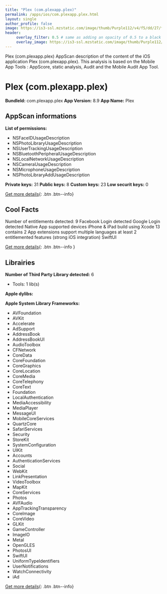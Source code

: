 ```yaml
---
title: "Plex (com.plexapp.plex)"
permalink: /apps/ios/com.plexapp.plex.html
layout: single
author_profile: false
image: https://is3-ssl.mzstatic.com/image/thumb/Purple112/v4/f5/dd/27/f5dd27a7-a896-c050-dee2-765060f859f6/AppIcon-1x_U007emarketing-0-9-0-sRGB-85-220.png/512x512bb.jpg
header: 
     overlay_filter: 0.5 # same as adding an opacity of 0.5 to a black background
     overlay_image: https://is3-ssl.mzstatic.com/image/thumb/Purple112/v4/f5/dd/27/f5dd27a7-a896-c050-dee2-765060f859f6/AppIcon-1x_U007emarketing-0-9-0-sRGB-85-220.png/512x512bb.jpg
---
```

Plex (com.plexapp.plex) AppScan description of the content of the iOS application Plex (com.plexapp.plex). This analysis is based on the Mobile App Tools : AppScore, static analysis, Audit and the Mobile Audit App Tool.

# Plex (com.plexapp.plex)

**BundleId:** com.plexapp.plex
**App Version:** 8.9
**App Name:** Plex


## AppScan informations 

**List of permissions:** 
- NSFaceIDUsageDescription
- NSPhotoLibraryUsageDescription
- NSUserTrackingUsageDescription
- NSBluetoothPeripheralUsageDescription
- NSLocalNetworkUsageDescription
- NSCameraUsageDescription
- NSMicrophoneUsageDescription
- NSPhotoLibraryAddUsageDescription
  
  
**Private keys:** 31
**Public keys:** 8
**Custom keys:** 23
**Low securit keys:** 0
  
[Get more details](/pricing.html){: .btn .btn--info}

## Cool Facts

Number of entitlements detected: 9
Facebook Login detected
Google Login detected
Native App
supported devices iPhone & iPad
build using Xcode 13
contains 2 App extensions
support multiple languages
at least 2 entitlemented features (strong iOS integration)
SwiftUI
  
[Get more details](/pricing.html){: .btn .btn--info }

## Librairies 
**Number of Third Party Library detected:** 6
- Tools: 1 lib(s)


**Apple dylibs:**


**Apple System Library Frameworks:**
- AVFoundation
- AVKit
- Accelerate
- AdSupport
- AddressBook
- AddressBookUI
- AudioToolbox
- CFNetwork
- CoreData
- CoreFoundation
- CoreGraphics
- CoreLocation
- CoreMedia
- CoreTelephony
- CoreText
- Foundation
- LocalAuthentication
- MediaAccessibility
- MediaPlayer
- MessageUI
- MobileCoreServices
- QuartzCore
- SafariServices
- Security
- StoreKit
- SystemConfiguration
- UIKit
- Accounts
- AuthenticationServices
- Social
- WebKit
- LinkPresentation
- VideoToolbox
- MapKit
- CoreServices
- Photos
- AVFAudio
- AppTrackingTransparency
- CoreImage
- CoreVideo
- GLKit
- GameController
- ImageIO
- Metal
- OpenGLES
- PhotosUI
- SwiftUI
- UniformTypeIdentifiers
- UserNotifications
- WatchConnectivity
- iAd


  
[Get more details](/pricing.html){: .btn .btn--info}

